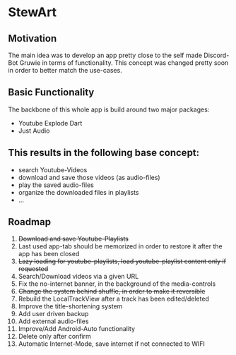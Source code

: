 # StewArt

## Motivation
The main idea was to develop an app pretty close to the self made Discord-Bot Gruwie in terms of functionality.
This concept was changed pretty soon in order to better match the use-cases.

## Basic Functionality
The backbone of this whole app is build around two major packages:
- Youtube Explode Dart
- Just Audio
## This results in the following base concept:
- search Youtube-Videos
- download and save those videos (as audio-files)
- play the saved audio-files
- organize the downloaded files in playlists
- ...

## Roadmap
1. ~~Download and save Youtube-Playlists~~
2. Last used app-tab should be memorized in order to restore it after the app has been closed
3. ~~Lazy loading for youtube-playlists, load youtube-playlist content only if requested~~
4. Search/Download videos via a given URL
5. Fix the no-internet banner, in the background of the media-controls
6. ~~Change the system behind shuffle, in order to make it reversible~~
7. Rebuild the LocalTrackView after a track has been edited/deleted
8. Improve the title-shortening system
9. Add user driven backup
10. Add external audio-files
11. Improve/Add Android-Auto functionality
12. Delete only after confirm
13. Automatic Internet-Mode, save internet if not connected to WIFI